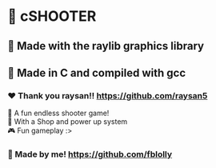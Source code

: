 # 💙 cSHOOTER
## 🚀 Made with the raylib graphics library
## 🤖 Made in C and compiled with gcc
### ❤️ Thank you raysan!! https://github.com/raysan5

🙏 A fun endless shooter game! <br>
💸 With a Shop and power up system <br>
🎮 Fun gameplay :>

### 🩷 Made by me! https://github.com/fblolly
